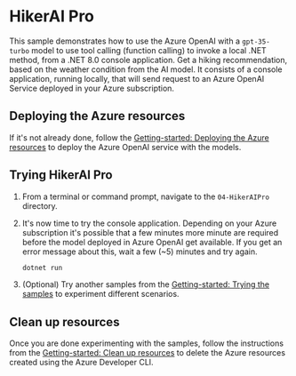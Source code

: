 # HikerAI Pro

This sample demonstrates how to use the Azure OpenAI with a `gpt-35-turbo` model to use tool calling (function calling) to invoke a local .NET method, from a .NET 8.0 console application. Get a hiking recommendation, based on the weather condition from the AI model. It consists of a console application, running locally, that will send request to an Azure OpenAI Service deployed in your Azure subscription.

## Deploying the Azure resources

If it's not already done, follow the [Getting-started: Deploying the Azure resources](../../README.md#deploying-the-azure-resources) to deploy the Azure OpenAI service with the models.


## Trying HikerAI Pro

1. From a terminal or command prompt, navigate to the `04-HikerAIPro` directory.

2. It's now time to try the console application. Depending on your Azure subscription it's possible that a few minutes more minute are required before the model deployed in Azure OpenAI get available. If you get an error message about this, wait a few (~5) minutes and try again.
	```bash
	dotnet run
	```

3. (Optional) Try another samples from the [Getting-started: Trying the samples](../../README.md#trying-the-samples) to experiment different scenarios.

## Clean up resources

Once you are done experimenting with the samples, follow the instructions from the [Getting-started: Clean up resources](../../README.md#clean-up-resources) to delete the Azure resources created using the Azure Developer CLI.